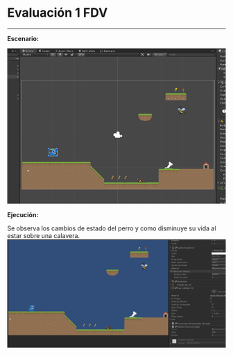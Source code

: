 # Evaluación 1 FDV
---
**Escenario:**

![](escenario.PNG)

**Ejecución:**

Se observa los cambios de estado del perro y como disminuye su vida al estar sobre una calavera.
![](ejecucion.gif)
